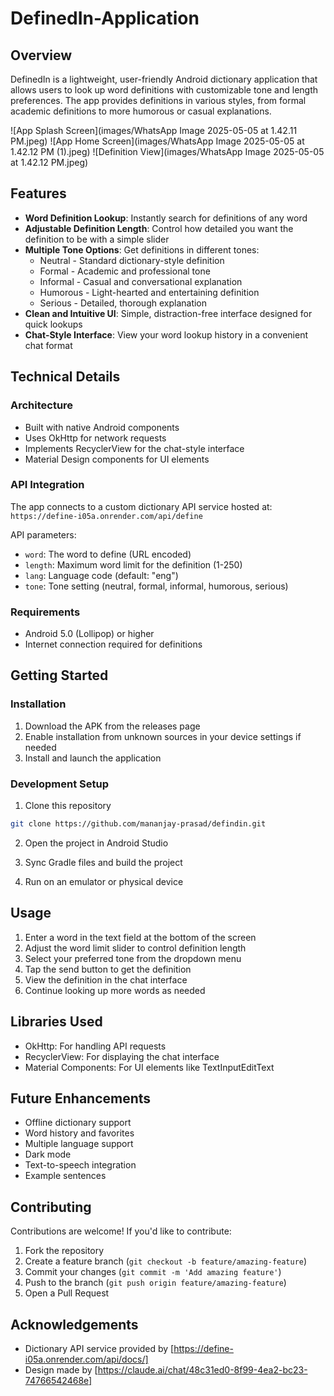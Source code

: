 # DefinedIn-Application

## Overview
DefinedIn is a lightweight, user-friendly Android dictionary application that allows users to look up word definitions with customizable tone and length preferences. The app provides definitions in various styles, from formal academic definitions to more humorous or casual explanations.

![App Splash Screen](images/WhatsApp Image 2025-05-05 at 1.42.11 PM.jpeg)
![App Home Screen](images/WhatsApp Image 2025-05-05 at 1.42.12 PM (1).jpeg)
![Definition View](images/WhatsApp Image 2025-05-05 at 1.42.12 PM.jpeg)


## Features

- **Word Definition Lookup**: Instantly search for definitions of any word
- **Adjustable Definition Length**: Control how detailed you want the definition to be with a simple slider
- **Multiple Tone Options**: Get definitions in different tones:
  - Neutral - Standard dictionary-style definition
  - Formal - Academic and professional tone
  - Informal - Casual and conversational explanation
  - Humorous - Light-hearted and entertaining definition
  - Serious - Detailed, thorough explanation
- **Clean and Intuitive UI**: Simple, distraction-free interface designed for quick lookups
- **Chat-Style Interface**: View your word lookup history in a convenient chat format

## Technical Details

### Architecture
- Built with native Android components
- Uses OkHttp for network requests
- Implements RecyclerView for the chat-style interface
- Material Design components for UI elements

### API Integration
The app connects to a custom dictionary API service hosted at: `https://define-i05a.onrender.com/api/define`

API parameters:
- `word`: The word to define (URL encoded)
- `length`: Maximum word limit for the definition (1-250)
- `lang`: Language code (default: "eng")
- `tone`: Tone setting (neutral, formal, informal, humorous, serious)

### Requirements
- Android 5.0 (Lollipop) or higher
- Internet connection required for definitions

## Getting Started

### Installation
1. Download the APK from the releases page
2. Enable installation from unknown sources in your device settings if needed
3. Install and launch the application

### Development Setup
1. Clone this repository
```bash
git clone https://github.com/mananjay-prasad/defindin.git
```

2. Open the project in Android Studio

3. Sync Gradle files and build the project

4. Run on an emulator or physical device

## Usage

1. Enter a word in the text field at the bottom of the screen
2. Adjust the word limit slider to control definition length
3. Select your preferred tone from the dropdown menu
4. Tap the send button to get the definition
5. View the definition in the chat interface
6. Continue looking up more words as needed

## Libraries Used

- OkHttp: For handling API requests
- RecyclerView: For displaying the chat interface
- Material Components: For UI elements like TextInputEditText

## Future Enhancements

- Offline dictionary support
- Word history and favorites
- Multiple language support
- Dark mode
- Text-to-speech integration
- Example sentences

## Contributing

Contributions are welcome! If you'd like to contribute:

1. Fork the repository
2. Create a feature branch (`git checkout -b feature/amazing-feature`)
3. Commit your changes (`git commit -m 'Add amazing feature'`)
4. Push to the branch (`git push origin feature/amazing-feature`)
5. Open a Pull Request


## Acknowledgements

- Dictionary API service provided by [https://define-i05a.onrender.com/api/docs/]
- Design made by [https://claude.ai/chat/48c31ed0-8f99-4ea2-bc23-74766542468e]
